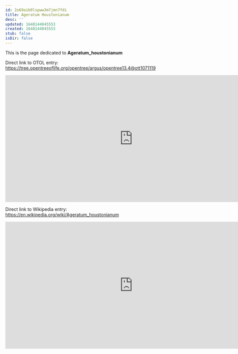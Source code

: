 ```yaml
---
id: 2o69aib0lspww3m7jmn7fdi
title: Ageratum Houstonianum
desc: ''
updated: 1648144045553
created: 1648144045553
stub: false
isDir: false
---
```

This is the page dedicated to **Ageratum_houstonianum**


Direct link to OTOL entry: https://tree.opentreeoflife.org/opentree/argus/opentree13.4@ott1071119



<html>
    <body>
    <iframe src="https://tree.opentreeoflife.org/opentree/argus/opentree13.4@ott1071119"
    width="800" height="400" frameborder="0" allowfullscreen> </iframe>
    </body>
</html>
    


Direct link to Wikipedia entry: https://en.wikipedia.org/wiki/Ageratum_houstonianum



<html>
    <body>
    <iframe src="https://en.wikipedia.org/wiki/Ageratum_houstonianum"
    width="800" height="400" frameborder="0" allowfullscreen> </iframe>
    </body>
</html>
    
